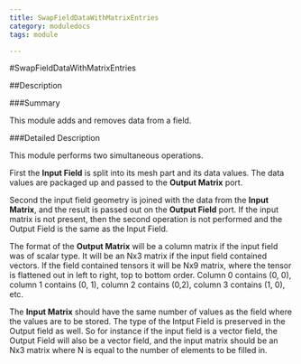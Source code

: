 ```yaml
---
title: SwapFieldDataWithMatrixEntries
category: moduledocs
tags: module

---
```


#SwapFieldDataWithMatrixEntries

##Description

###Summary

This module adds and removes data from a field.

###Detailed Description

This module performs two simultaneous operations.

First the **Input Field** is split into its mesh part and its data values. The data values are packaged up and passed to the **Output Matrix** port.

Second the input field geometry is joined with the data from the **Input Matrix**, and the result is passed out on the **Output Field** port. If the input matrix is not present, then the second operation is not performed and the Output Field is the same as the Input Field.

The format of the **Output Matrix** will be a column matrix if the input field was of scalar type. It will be an Nx3 matrix if the input field contained vectors. If the field contained tensors it will be Nx9 matrix, where the tensor is flattened out in left to right, top to bottom order. Column 0 contains (0, 0), column 1 contains (0, 1), column 2 contains (0,2), column 3 contains (1, 0), etc.

The **Input Matrix** should have the same number of values as the field where the values are to be stored. The type of the Intput Field is preserved in the Output field as well. So for instance if the input field is a vector field, the Output Field will also be a vector field, and the input matrix should be an Nx3 matrix where N is equal to the number of elements to be filled in.